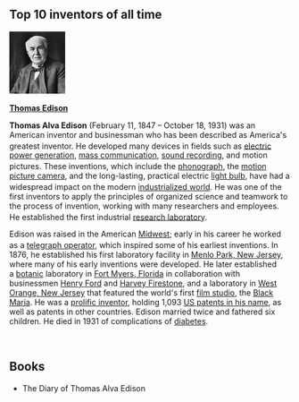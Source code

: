 <h2> Top 10 inventors of all time </h2>


<p><img id="" class="lazyloaded" src="Thomas_Edison.jpg" alt="" width="100" name="" data-lazy-src="Thomas_Edison.jpg" data-was-processed="true" /></p>
<p><a href="https://en.wikipedia.org/wiki/Thomas_Edison"><strong>Thomas Edison</strong></a></p>
<p><strong>Thomas Alva Edison</strong>&nbsp;(February 11, 1847&nbsp;&ndash; October 18, 1931) was an American inventor and businessman who has been described as America's greatest inventor.<sup id="cite_ref-1" class="reference"></sup><sup id="cite_ref-Sproule1_2-0" class="reference"></sup><sup id="cite_ref-SoNJ1_3-0" class="reference"></sup>&nbsp;He developed many devices in fields such as&nbsp;<a title="Electricity generation" href="https://en.wikipedia.org/wiki/Electricity_generation">electric power generation</a>,&nbsp;<a title="Mass communication" href="https://en.wikipedia.org/wiki/Mass_communication">mass communication</a>,&nbsp;<a class="mw-redirect" title="Sound recording" href="https://en.wikipedia.org/wiki/Sound_recording">sound recording</a>, and motion pictures.<sup id="cite_ref-coned1_4-0" class="reference"></sup>&nbsp;These inventions, which include the&nbsp;<a title="Phonograph" href="https://en.wikipedia.org/wiki/Phonograph">phonograph</a>, the&nbsp;<a title="Movie camera" href="https://en.wikipedia.org/wiki/Movie_camera">motion picture camera</a>, and the long-lasting, practical electric&nbsp;<a title="Incandescent light bulb" href="https://en.wikipedia.org/wiki/Incandescent_light_bulb">light bulb</a>, have had a widespread impact on the modern&nbsp;<a title="Industrial society" href="https://en.wikipedia.org/wiki/Industrial_society">industrialized world</a>.<sup id="cite_ref-Wizard_5-0" class="reference"></sup>&nbsp;He was one of the first inventors to apply the principles of organized science and teamwork to the process of invention, working with many researchers and employees. He established the first industrial&nbsp;<a class="mw-redirect" title="Research laboratory" href="https://en.wikipedia.org/wiki/Research_laboratory">research laboratory</a>.<sup id="cite_ref-Walsh_6-0" class="reference"></sup></p>
<p>Edison was raised in the American&nbsp;<a class="mw-redirect" title="Midwest" href="https://en.wikipedia.org/wiki/Midwest">Midwest</a>; early in his career he worked as a&nbsp;<a class="mw-redirect" title="Telegraph operator" href="https://en.wikipedia.org/wiki/Telegraph_operator">telegraph operator</a>, which inspired some of his earliest inventions.<sup id="cite_ref-coned1_4-1" class="reference"></sup>&nbsp;In 1876, he established his first laboratory facility in&nbsp;<a title="Menlo Park, New Jersey" href="https://en.wikipedia.org/wiki/Menlo_Park,_New_Jersey">Menlo Park, New Jersey</a>, where many of his early inventions were developed. He later established a&nbsp;<a title="Botany" href="https://en.wikipedia.org/wiki/Botany">botanic</a>&nbsp;laboratory in&nbsp;<a title="Fort Myers, Florida" href="https://en.wikipedia.org/wiki/Fort_Myers,_Florida">Fort Myers, Florida</a>&nbsp;in collaboration with businessmen&nbsp;<a title="Henry Ford" href="https://en.wikipedia.org/wiki/Henry_Ford">Henry Ford</a>&nbsp;and&nbsp;<a class="mw-redirect" title="Harvey Firestone" href="https://en.wikipedia.org/wiki/Harvey_Firestone">Harvey Firestone</a>, and a laboratory in&nbsp;<a title="West Orange, New Jersey" href="https://en.wikipedia.org/wiki/West_Orange,_New_Jersey">West Orange, New Jersey</a>&nbsp;that featured the world's first&nbsp;<a title="Film studio" href="https://en.wikipedia.org/wiki/Film_studio">film studio</a>, the&nbsp;<a title="Edison's Black Maria" href="https://en.wikipedia.org/wiki/Edison%27s_Black_Maria">Black Maria</a>. He was a&nbsp;<a title="List of prolific inventors" href="https://en.wikipedia.org/wiki/List_of_prolific_inventors">prolific inventor</a>, holding 1,093&nbsp;<a title="List of Edison patents" href="https://en.wikipedia.org/wiki/List_of_Edison_patents">US patents in his name</a>, as well as patents in other countries. Edison married twice and fathered six children. He died in 1931 of complications of&nbsp;<a title="Diabetes" href="https://en.wikipedia.org/wiki/Diabetes">diabetes</a>.</p>
</br>
<h2> Books </h2>

<ul>

                             

 <li><a target="_blank" href="https://github.com/manjunath5496/Top-10-inventors-of-all-time/blob/master/hgk(1).pdf" style="text-decoration:none;">The Diary of Thomas Alva Edison</a></li>



 </ul>


</br>




